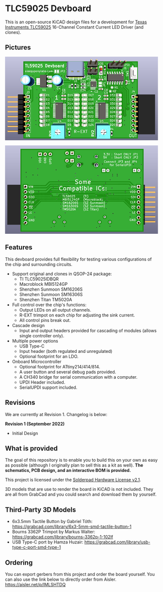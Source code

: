 # TLC59025 Devboard

This is an open-source KiCAD design files for a development for [Texas Instruments TLC59025](https://www.ti.com/lit/ds/symlink/tlc59025.pdf) 16-Channel Constant Current LED Driver (and clones).

## Pictures

![](pics/tl59025_front.png)

![](pics/tl59025_back.png)

## Features

This devboard provides full flexibility for testing various configurations of the chip and surrounding circuits.

- Support original and clones in QSOP-24 package:
	- TI TLC59025IDBQR
	- Macroblock MBI5124GP
	- Shenzhen Sunmoon SM16206S
	- Shenzhen Sunmoon SM16306S
	- Shenzhen Titan TM5020A
- Full control over the chip's functions:
	- Output LEDs on all output channels.
	- R-EXT trimpot on each chip for adjusting the sink current.
	- All control pins break out.
- Cascade design
	- Input and output headers provided for cascading of modules (allows single controller only).
- Multiple power options
	- USB Type-C
	- Input header (both regulated and unregulated)
	- Optional footprint for an LDO.
- Onboard Microcontroller
	- Optional footprint for ATtiny214/414/814.
	- A user button and several debug pads provided.
	- A CH340 bridge for serial communication with a computer.
	- UPDI Header included.
	- SerialUPDI support included.
	
## Revisions

We are currently at Revision 1. Changelog is below:

**Revision 1 (September 2022)**
 - Initial Design

## What is provided

The goal of this repository is to enable you to build this on your own as easy as possible (although I originally plan to sell this as a kit as well). **The schematics, PCB design, and an interactive BOM is provided.**

This project is licensed under the [Solderpad Hardware License v2.1](http://solderpad.org/licenses/SHL-2.1/).

3D models that are use to render the board in KiCAD is not included. They are all from GrabCad and you could search and download them by yourself.

## Third-Party 3D Models

- 6x3.5mm Tactile Button by Gabriel Tóth: https://grabcad.com/library/6x3-5mm-smd-tactile-button-1
- Bourns 3362P Trimpot by Markus Walter: https://grabcad.com/library/bourns-3362p-1-102lf
- USB Type-C port by Hamza Huzair: https://grabcad.com/library/usb-type-c-port-smd-type-1
 
 ## Ordering
 
 You can export gerbers from this project and order the board yourself. You can also use the link below to directly order from Aisler.
 https://aisler.net/p/IMLSHTDQ

